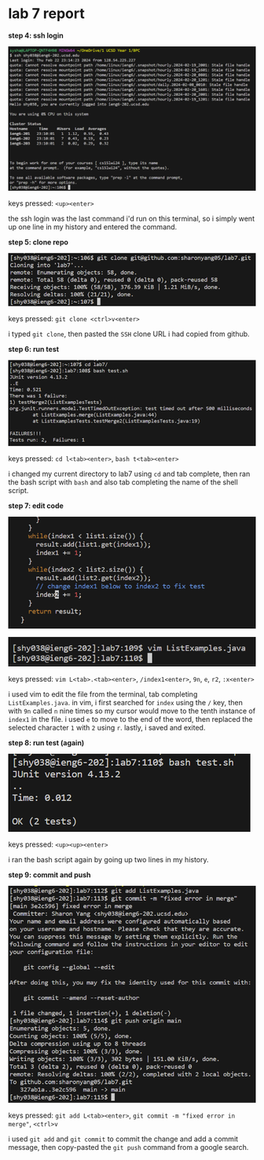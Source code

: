 # lab 7 report

**step 4: ssh login**

![Image](lab7images/lab7-step4-sshlogin.png)

keys pressed: `<up><enter>`

the ssh login was the last command i'd run on this terminal, so i simply went up one line in my history and entered the command.

**step 5: clone repo**

![Image](lab7images/lab7-step5-gitclone.png)

keys pressed: `git clone <ctrl>v<enter>`

i typed `git clone`, then pasted the `SSH` clone URL i had copied from github.

**step 6: run test**

![Image](lab7images/lab7-step6-runtester.png)

keys pressed: `cd l<tab><enter>`, `bash t<tab><enter>`

i changed my current directory to lab7 using `cd` and tab complete, then ran the bash script with `bash` and also tab completing the name of the shell script.

**step 7: edit code**

![Image](lab7images/lab7-step7-fixcode1.png)

![Image](lab7images/lab7-step7-fixcode2.png)

keys pressed: `vim L<tab>.<tab><enter>`, `/index1<enter>`, `9n`, `e`, `r2`, `:x<enter>`

i used vim to edit the file from the terminal, tab completing `ListExamples.java`. in vim, i first searched for `index` using the `/` key, then with `9n` called `n` nine times so my cursor would move to the tenth instance of `index1` in the file. i used `e` to move to the end of the word, then replaced the selected character `1` with `2` using `r`. lastly, i saved and exited.

**step 8: run test (again)**

![Image](lab7images/lab7-step8-runtester.png)

keys pressed: `<up><up><enter>`

i ran the bash script again by going up two lines in my history.

**step 9: commit and push**

![Image](lab7images/lab7-step9-pushandcommit.png)

keys pressed: `git add L<tab><enter>`, `git commit -m "fixed error in merge"`, `<ctrl>v`

i used `git add` and `git commit` to commit the change and add a commit message, then copy-pasted the `git push` command from a google search.
